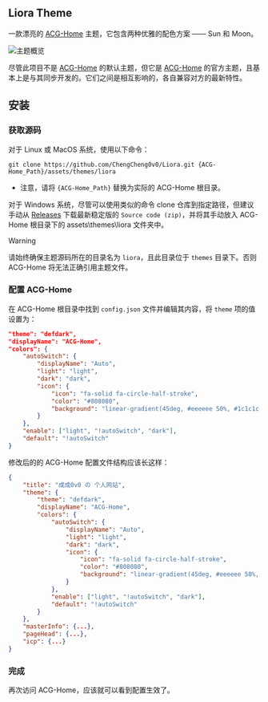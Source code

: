 ## Liora Theme

一款漂亮的 [ACG-Home](https://github.com/ChengCheng0v0/ACG-Home) 主题，它包含两种优雅的配色方案 —— Sun 和 Moon。

![主题概览](https://s2.loli.net/2024/11/10/nHRUIDs6pjLfkBz.png)

尽管此项目不是 [ACG-Home](https://github.com/ChengCheng0v0/ACG-Home) 的默认主题，但它是 [ACG-Home](https://github.com/ChengCheng0v0/ACG-Home) 的官方主题，且基本上是与其同步开发的。它们之间是相互影响的，各自兼容对方的最新特性。

## 安装

### 获取源码

对于 Linux 或 MacOS 系统，使用以下命令：

```shell
git clone https://github.com/ChengCheng0v0/Liora.git {ACG-Home_Path}/assets/themes/liora
```

- 注意，请将 `{ACG-Home_Path}` 替换为实际的 ACG-Home 根目录。

对于 Windows 系统，尽管可以使用类似的命令 clone 仓库到指定路径，但建议手动从 [Releases](https://github.com/ChengCheng0v0/Liora/releases) 下载最新稳定版的 `Source code (zip)`，并将其手动放入 ACG-Home 根目录下的 assets\themes\liora 文件夹中。

> [!WARNING]  
> 请始终确保主题源码所在的目录名为 `liora`，且此目录位于 `themes` 目录下。否则 ACG-Home 将无法正确引用主题文件。

### 配置 ACG-Home

在 ACG-Home 根目录中找到 `config.json` 文件并编辑其内容，将 `theme` 项的值设置为：

```json
"theme": "defdark",
"displayName": "ACG-Home",
"colors": {
    "autoSwitch": {
        "displayName": "Auto",
        "light": "light",
        "dark": "dark",
        "icon": {
            "icon": "fa-solid fa-circle-half-stroke",
            "color": "#808080",
            "background": "linear-gradient(45deg, #eeeeee 50%, #1c1c1c 50%)"
        }
    },
    "enable": ["light", "!autoSwitch", "dark"],
    "default": "!autoSwitch"
}
```

修改后的的 ACG-Home 配置文件结构应该长这样：

```json
{
    "title": "成成0v0 の 个人网站",
    "theme": {
        "theme": "defdark",
        "displayName": "ACG-Home",
        "colors": {
            "autoSwitch": {
                "displayName": "Auto",
                "light": "light",
                "dark": "dark",
                "icon": {
                    "icon": "fa-solid fa-circle-half-stroke",
                    "color": "#808080",
                    "background": "linear-gradient(45deg, #eeeeee 50%, #1c1c1c 50%)"
                }
            },
            "enable": ["light", "!autoSwitch", "dark"],
            "default": "!autoSwitch"
        }
    },
    "masterInfo": {...},
    "pageHead": {...},
    "icp": {...}
}
```

### 完成

再次访问 ACG-Home，应该就可以看到配置生效了。
